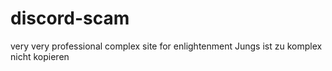# discord-scam
very very professional complex site for enlightenment
Jungs ist zu komplex nicht kopieren
